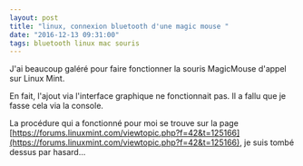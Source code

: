 ```yaml
---
layout: post
title: "linux, connexion bluetooth d'une magic mouse "
date: "2016-12-13 09:31:00"
tags: bluetooth linux mac souris
---
```

J'ai beaucoup galéré pour faire fonctionner la souris MagicMouse d'appel sur Linux Mint.

En fait, l'ajout via l'interface graphique ne fonctionnait pas. Il a fallu que je fasse cela via la console.

La procédure qui a fonctionné pour moi se trouve sur la page [https://forums.linuxmint.com/viewtopic.php?f=42&t=125166](https://forums.linuxmint.com/viewtopic.php?f=42&t=125166), je suis tombé dessus par hasard...

